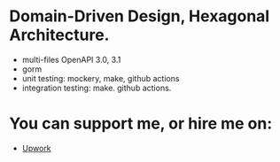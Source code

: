 # Domain-Driven Design, Hexagonal Architecture.
- multi-files OpenAPI 3.0, 3.1
- gorm
- unit testing: mockery, make, github actions
- integration testing: make. github actions.


# You can support me, or hire me on:
- [Upwork](https://www.upwork.com/freelancers/andriykutsevol) 
